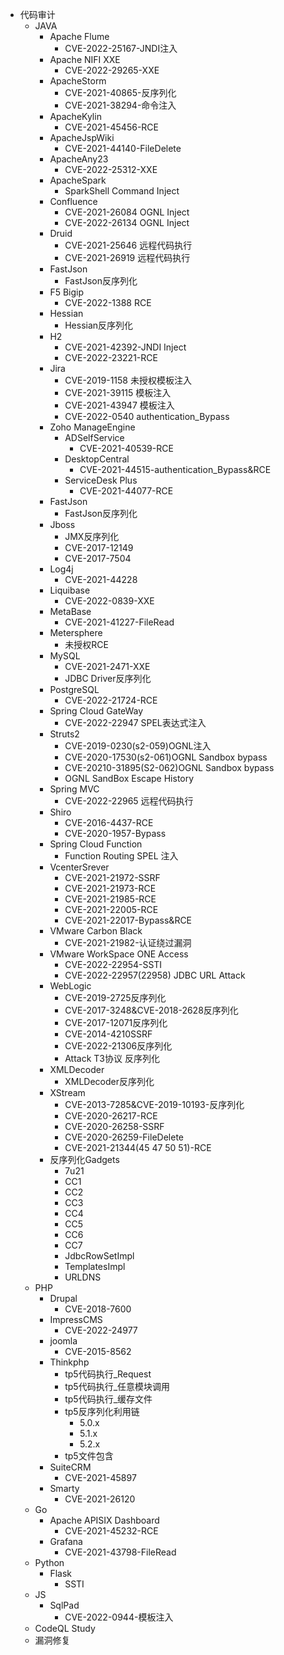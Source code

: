- 代码审计
  - JAVA
    - Apache Flume
      - CVE-2022-25167-JNDI注入
    - Apache NIFI XXE
      - CVE-2022-29265-XXE
    - ApacheStorm
      - CVE-2021-40865-反序列化
      - CVE-2021-38294-命令注入
    - ApacheKylin
      - CVE-2021-45456-RCE
    - ApacheJspWiki
      - CVE-2021-44140-FileDelete
    - ApacheAny23
      - CVE-2022-25312-XXE
    - ApacheSpark
      - SparkShell Command Inject
    - Confluence
      - CVE-2021-26084 OGNL Inject
      - CVE-2022-26134 OGNL Inject
    - Druid
      - CVE-2021-25646 远程代码执行
      - CVE-2021-26919 远程代码执行
    - FastJson
      - FastJson反序列化
    - F5 Bigip
      - CVE-2022-1388 RCE
    - Hessian
      - Hessian反序列化
    - H2
      - CVE-2021-42392-JNDI Inject
      - CVE-2022-23221-RCE
    - Jira
      - CVE-2019-1158 未授权模板注入
      - CVE-2021-39115 模板注入
      - CVE-2021-43947 模板注入
      - CVE-2022-0540 authentication_Bypass
    - Zoho ManageEngine 
      - ADSelfService
        - CVE-2021-40539-RCE
      - DesktopCentral
        - CVE-2021-44515-authentication_Bypass&RCE
      - ServiceDesk Plus
        - CVE-2021-44077-RCE
    - FastJson
      - FastJson反序列化
    - Jboss
      - JMX反序列化
      - CVE-2017-12149
      - CVE-2017-7504
    - Log4j
      - CVE-2021-44228
    - Liquibase
      - CVE-2022-0839-XXE
    - MetaBase
      - CVE-2021-41227-FileRead
    - Metersphere
      - 未授权RCE
    - MySQL
      - CVE-2021-2471-XXE
      - JDBC Driver反序列化
    - PostgreSQL
      - CVE-2022-21724-RCE
    - Spring Cloud GateWay
      - CVE-2022-22947 SPEL表达式注入
    - Struts2
      - CVE-2019-0230(s2-059)OGNL注入
      - CVE-2020-17530(s2-061)OGNL Sandbox bypass
      - CVE-20210-31895(S2-062)OGNL Sandbox bypass
      - OGNL SandBox Escape History
    - Spring MVC
      - CVE-2022-22965 远程代码执行
    - Shiro
      - CVE-2016-4437-RCE
      - CVE-2020-1957-Bypass
    - Spring Cloud Function
      - Function Routing SPEL 注入
    - VcenterSrever
      - CVE-2021-21972-SSRF
      - CVE-2021-21973-RCE
      - CVE-2021-21985-RCE
      - CVE-2021-22005-RCE
      - CVE-2021-22017-Bypass&RCE
    - VMware Carbon Black
      - CVE-2021-21982-认证绕过漏洞
    - VMware WorkSpace ONE Access
      - CVE-2022-22954-SSTI
      - CVE-2022-22957(22958) JDBC URL Attack
    - WebLogic
      - CVE-2019-2725反序列化
      - CVE-2017-3248&CVE-2018-2628反序列化
      - CVE-2017-12071反序列化
      - CVE-2014-4210SSRF
      - CVE-2022-21306反序列化
      - Attack T3协议 反序列化
    - XMLDecoder
      - XMLDecoder反序列化
    - XStream
      - CVE-2013-7285&CVE-2019-10193-反序列化
      - CVE-2020-26217-RCE
      - CVE-2020-26258-SSRF
      - CVE-2020-26259-FileDelete
      - CVE-2021-21344(45 47 50 51)-RCE
    - 反序列化Gadgets
      - 7u21
      - CC1
      - CC2
      - CC3
      - CC4 
      - CC5
      - CC6
      - CC7
      - JdbcRowSetImpl
      - TemplatesImpl
      - URLDNS
  - PHP
    - Drupal
      - CVE-2018-7600
    - ImpressCMS
      - CVE-2022-24977
    - joomla
      - CVE-2015-8562
    - Thinkphp
      - tp5代码执行_Request
      - tp5代码执行_任意模块调用
      - tp5代码执行_缓存文件
      - tp5反序列化利用链
        - 5.0.x
        - 5.1.x
        - 5.2.x
      - tp5文件包含
    - SuiteCRM
      - CVE-2021-45897
    - Smarty
      - CVE-2021-26120
  - Go
    - Apache APISIX Dashboard
      - CVE-2021-45232-RCE
    - Grafana
      - CVE-2021-43798-FileRead 
  - Python
    - Flask
      - SSTI
  - JS
    - SqlPad
      - CVE-2022-0944-模板注入
  - CodeQL Study
  - 漏洞修复